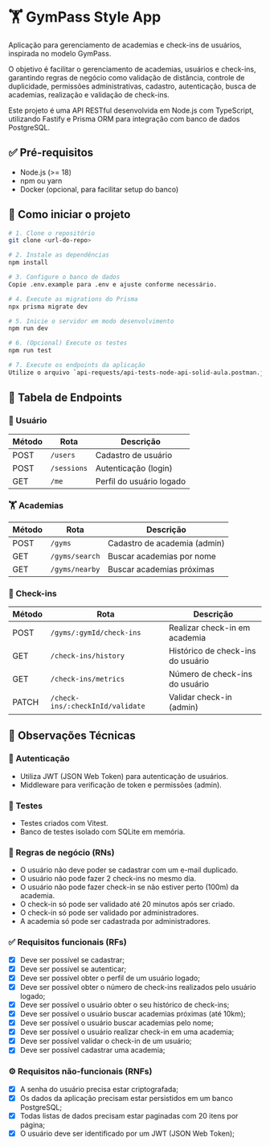 # 🏋️ GymPass Style App

Aplicação para gerenciamento de academias e check-ins de usuários, inspirada no modelo GymPass. 


O objetivo é facilitar o gerenciamento de academias, usuários e check-ins, garantindo regras de negócio como validação de distância, controle de duplicidade, permissões administrativas, cadastro, autenticação, busca de academias, realização e validação de check-ins.

Este projeto é uma API RESTful desenvolvida em Node.js com TypeScript, utilizando Fastify e Prisma ORM para integração com banco de dados PostgreSQL. 


## ✅ Pré-requisitos

* Node.js (>= 18)
* npm ou yarn
* Docker (opcional, para facilitar setup do banco)

## 🚀 Como iniciar o projeto

```sh
# 1. Clone o repositório
git clone <url-do-repo>

# 2. Instale as dependências
npm install

# 3. Configure o banco de dados
Copie .env.example para .env e ajuste conforme necessário.

# 4. Execute as migrations do Prisma
npx prisma migrate dev

# 5. Inicie o servidor em modo desenvolvimento
npm run dev

# 6. (Opcional) Execute os testes
npm run test

# 7. Execute os endpoints da aplicação
Utilize o arquivo `api-requests/api-tests-node-api-solid-aula.postman.json` no Postman para testar os endpoints.
```
## 📮 Tabela de Endpoints

### 👤 Usuário

| Método | Rota        | Descrição                |
| ------ | ----------- | ------------------------ |
| POST   | `/users`    | Cadastro de usuário      |
| POST   | `/sessions` | Autenticação (login)     |
| GET    | `/me`       | Perfil do usuário logado |

### 🏋️ Academias

| Método | Rota           | Descrição                    |
| ------ | -------------- | ---------------------------- |
| POST   | `/gyms`        | Cadastro de academia (admin) |
| GET    | `/gyms/search` | Buscar academias por nome    |
| GET    | `/gyms/nearby` | Buscar academias próximas    |

### 📍 Check-ins

| Método | Rota                             | Descrição                         |
| ------ | -------------------------------- | --------------------------------- |
| POST   | `/gyms/:gymId/check-ins`         | Realizar check-in em academia     |
| GET    | `/check-ins/history`             | Histórico de check-ins do usuário |
| GET    | `/check-ins/metrics`             | Número de check-ins do usuário    |
| PATCH  | `/check-ins/:checkInId/validate` | Validar check-in (admin)          |

## 📌 Observações Técnicas

### 🔐 Autenticação

* Utiliza JWT (JSON Web Token) para autenticação de usuários.
* Middleware para verificação de token e permissões (admin).

### 🧪 Testes

* Testes criados com Vitest.
* Banco de testes isolado com SQLite em memória.

### 📏 Regras de negócio (RNs)

* O usuário não deve poder se cadastrar com um e-mail duplicado.
* O usuário não pode fazer 2 check-ins no mesmo dia.
* O usuário não pode fazer check-in se não estiver perto (100m) da academia.
* O check-in só pode ser validado até 20 minutos após ser criado.
* O check-in só pode ser validado por administradores.
* A academia só pode ser cadastrada por administradores.

### ✅ Requisitos funcionais (RFs)

* [x] Deve ser possível se cadastrar;
* [x] Deve ser possível se autenticar;
* [x] Deve ser possível obter o perfil de um usuário logado;
* [x] Deve ser possível obter o número de check-ins realizados pelo usuário logado;
* [x] Deve ser possível o usuário obter o seu histórico de check-ins;
* [x] Deve ser possível o usuário buscar academias próximas (até 10km);
* [x] Deve ser possível o usuário buscar academias pelo nome;
* [x] Deve ser possível o usuário realizar check-in em uma academia;
* [x] Deve ser possível validar o check-in de um usuário;
* [x] Deve ser possível cadastrar uma academia;

### ⚙️ Requisitos não-funcionais (RNFs)

* [x] A senha do usuário precisa estar criptografada;
* [x] Os dados da aplicação precisam estar persistidos em um banco PostgreSQL;
* [x] Todas listas de dados precisam estar paginadas com 20 itens por página;
* [x] O usuário deve ser identificado por um JWT (JSON Web Token);